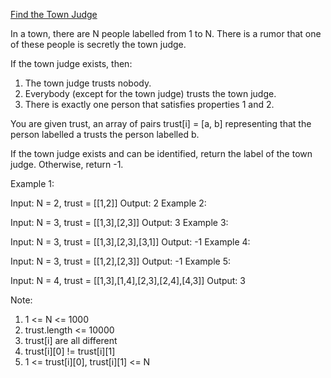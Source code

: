 [Find the Town Judge](https://leetcode.com/problems/find-the-town-judge/)

In a town, there are N people labelled from 1 to N.  There is a rumor that one of these people is secretly the town judge.

If the town judge exists, then:
1. The town judge trusts nobody.
2. Everybody (except for the town judge) trusts the town judge.
3. There is exactly one person that satisfies properties 1 and 2.

You are given trust, an array of pairs trust[i] = [a, b] representing that the person labelled a trusts the person labelled b.

If the town judge exists and can be identified, return the label of the town judge.  Otherwise, return -1.

 

Example 1:

Input: N = 2, trust = \[[1,2]]
Output: 2
Example 2:

Input: N = 3, trust = \[[1,3],[2,3]]
Output: 3
Example 3:

Input: N = 3, trust = \[[1,3],[2,3],[3,1]]
Output: -1
Example 4:

Input: N = 3, trust = \[[1,2],[2,3]]
Output: -1
Example 5:

Input: N = 4, trust = \[[1,3],[1,4],[2,3],[2,4],[4,3]]
Output: 3
 

Note:

1. 1 <= N <= 1000
2. trust.length <= 10000
3. trust[i] are all different
4. trust[i][0] != trust[i][1]
5. 1 <= trust[i][0], trust[i][1] <= N